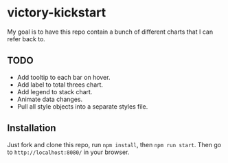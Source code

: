 # victory-kickstart

My goal is to have this repo contain a bunch of different charts that I can refer back to.

## TODO

- Add tooltip to each bar on hover.
- Add label to total threes chart.
- Add legend to stack chart.
- Animate data changes.
- Pull all style objects into a separate styles file.


## Installation

Just fork and clone this repo, run `npm install`, then `npm run start`. Then go to `http://localhost:8080/` in your browser.
